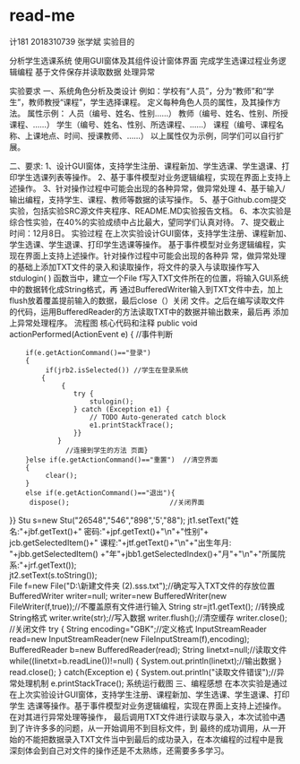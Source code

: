 # read-me
计181 2018310739 张学斌
实验目的

  分析学生选课系统
  使用GUI窗体及其组件设计窗体界面
  完成学生选课过程业务逻辑编程
  基于文件保存并读取数据
  处理异常
  
实验要求
  一、系统角色分析及类设计
    例如：学校有“人员”，分为“教师”和“学生”，教师教授“课程”，学生选择课程。
    定义每种角色人员的属性，及其操作方法。
    属性示例：	人员（编号、姓名、性别……）
    教师（编号、姓名、性别、所授课程、……）
		学生（编号、姓名、性别、所选课程、……）
		课程（编号、课程名称、上课地点、时间、授课教师、……）
    以上属性仅为示例，同学们可以自行扩展。
    
  二、要求:
    1、设计GUI窗体，支持学生注册、课程新加、学生选课、学生退课、打印学生选课列表等操作。
    2、基于事件模型对业务逻辑编程，实现在界面上支持上述操作。
    3、针对操作过程中可能会出现的各种异常，做异常处理
    4、基于输入/输出编程，支持学生、课程、教师等数据的读写操作。
    5、基于Github.com提交实验，包括实验SRC源文件夹程序、README.MD实验报告文档。
    6、本次实验是综合性实验，在40%的实验成绩中占比最大，望同学们认真对待。
    7、提交截止时间：12月8日。
实验过程
    在上次实验设计GUI窗体，支持学生注册、课程新加、学生选课、学生退课、打印学生选课等操作。
基于事件模型对业务逻辑编程，实现在界面上支持上述操作。针对操作过程中可能会出现的各种异
常，做异常处理的基础上添加TXT文件的录入和读取操作，将文件的录入与读取操作写入stdulogin( )
函数当中，建立一个File f写入TXT文件所在的位置，将输入GUI系统中的数据转化成String格式，再
通过BufferedWriter输入到TXT文件中去，加上flush放着覆盖提前输入的数据，最后close（）关闭
文件。之后在编写读取文件的代码，运用BufferedReader的方法读取TXT中的数据并输出数来，最后再
添加上异常处理程序。
流程图
核心代码和注释
public void actionPerformed(ActionEvent e) {            //事件判断

        if(e.getActionCommand()=="登录")  
        {  
             if(jrb2.isSelected()) //学生在登录系统  
            {           
                 {
					try {
						stulogin();
					} catch (Exception e1) {
						// TODO Auto-generated catch block
						e1.printStackTrace();
					}}
				} 
                  //连接到学生的方法 页面}
        }else if(e.getActionCommand()=="重置")  //清空界面
        {  
        	 clear();  
        }             
        else if(e.getActionCommand()=="退出"){
       	 dispose(); 						//关闭界面      
}}
 Stu s=new Stu("26548","546","898",'5',"88");
    	jt1.setText("姓名:"+jbf.getText()+"  密码:"+jpf.getText()+"\n"+"性别"+
    jcb.getSelectedItem()+"  课程:"+jtf.getText()+"\n"+"出生年月: "+jbb.getSelectedItem()
    +"年"+jbb1.getSelectedIndex()+"月"+"\n"+"所属院系:"+jrf.getText());       
    	jt2.setText(s.toString());	
File f=new File("D:\\新建文件夹 (2).sss.txt");//确定写入TXT文件的存放位置
      	BufferedWriter writer=null;
    	writer=new BufferedWriter(new FileWriter(f,true));//不覆盖原有文件进行输入
      	String str=jt1.getText();  //转换成String格式
      	writer.write(str);//写入数据
    	writer.flush();//清空缓存
    	writer.close(); //关闭文件
      	try {
      		String encoding="GBK";//定义格式
    		InputStreamReader read=new InputStreamReader(new FileInputStream(f),encoding);
    		BufferedReader b=new BufferedReader(read);
    		String linetxt=null;//读取文件
    		while((linetxt=b.readLine())!=null) {
    			System.out.println(linetxt);//输出数据
    		}
    		read.close(); 
    		}
      	catch(Exception e) {
      		System.out.println("读取文件错误");//异常处理机制
      		e.printStackTrace();
系统运行截图
三、编程感想
    在本次实验是通过在上次实验设计GUI窗体，支持学生注册、课程新加、学生选课、学生退课、打印学生
选课等操作。基于事件模型对业务逻辑编程，实现在界面上支持上述操作。在对其进行异常处理等操作，
最后调用TXT文件进行读取与录入，本次试验中遇到了许许多多的问题，从一开始调用不到目标文件，到
最终的成功调用，从一开始的不能把数据录入TXT文件当中到最后的成功录入，在本次编程的过程中是我
深刻体会到自己对文件的操作还是不太熟练，还需要多多学习。
